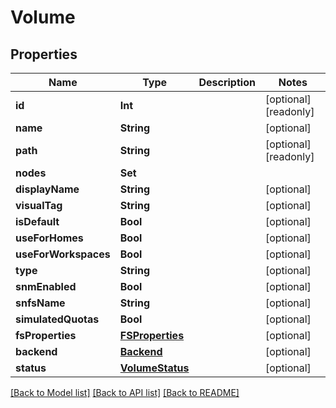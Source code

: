 # Volume

## Properties

Name | Type | Description | Notes
------------ | ------------- | ------------- | -------------
**id** | **Int** |  | [optional] [readonly] 
**name** | **String** |  | [optional] 
**path** | **String** |  | [optional] [readonly] 
**nodes** | **Set<Int>** |  | 
**displayName** | **String** |  | [optional] 
**visualTag** | **String** |  | [optional] 
**isDefault** | **Bool** |  | [optional] 
**useForHomes** | **Bool** |  | [optional] 
**useForWorkspaces** | **Bool** |  | [optional] 
**type** | **String** |  | [optional] 
**snmEnabled** | **Bool** |  | [optional] 
**snfsName** | **String** |  | [optional] 
**simulatedQuotas** | **Bool** |  | [optional] 
**fsProperties** | [**FSProperties**](FSProperties.md) |  | [optional] 
**backend** | [**Backend**](Backend.md) |  | [optional] 
**status** | [**VolumeStatus**](VolumeStatus.md) |  | [optional] 

[[Back to Model list]](../#documentation-for-models) [[Back to API list]](../#documentation-for-api-endpoints) [[Back to README]](../)


